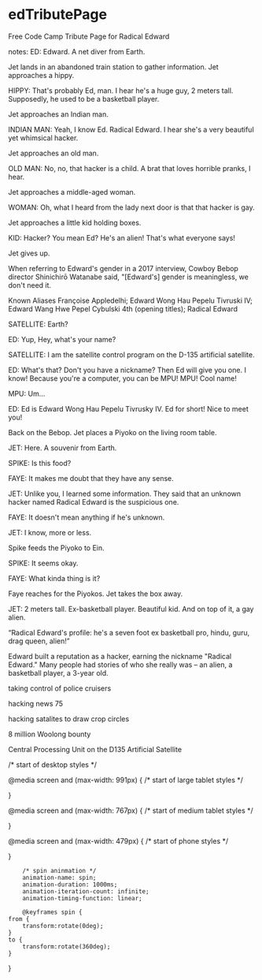 # edTributePage
Free Code Camp Tribute Page for Radical Edward

notes:
ED: Edward. A net diver from Earth.

Jet lands in an abandoned train station to gather information. Jet
approaches a hippy.

HIPPY: That's probably Ed, man. I hear he's a huge guy, 2 meters tall. Supposedly, he used to be a basketball player.

Jet approaches an Indian man.

INDIAN MAN: Yeah, I know Ed. Radical Edward. I hear she's a very beautiful yet whimsical hacker.

Jet approaches an old man.

OLD MAN: No, no, that hacker is a child. A brat that loves horrible pranks, I hear.

Jet approaches a middle-aged woman.

WOMAN: Oh, what I heard from the lady next door is that that hacker is gay.

Jet approaches a little kid holding boxes.

KID: Hacker? You mean Ed? He's an alien! That's what everyone says!

Jet gives up.

When referring to Edward's gender in a 2017 interview, Cowboy Bebop director Shinichirō Watanabe said, "[Edward's] gender is meaningless, we don't need it.


Known Aliases
Françoise Appledelhi;
Edward Wong Hau Pepelu Tivruski IV;
Edward Wang Hwe Pepel Cybulski 4th (opening titles);
Radical Edward

SATELLITE: Earth?

ED: Yup, Hey, what's your name?

SATELLITE: I am the satellite control program on the D-135 artificial
           satellite.

ED: What's that? Don't you have a nickname? Then Ed will give you one. I
    know! Because you're a computer, you can be MPU! MPU! Cool name!

MPU: Um...

ED: Ed is Edward Wong Hau Pepelu Tivrusky IV. Ed for short! Nice to meet
    you!


Back on the Bebop. Jet places a Piyoko on the living room table.

JET: Here. A souvenir from Earth.

SPIKE: Is this food?

FAYE: It makes me doubt that they have any sense.

JET: Unlike you, I learned some information. They said that an unknown
hacker named Radical Edward is the suspicious one.

FAYE: It doesn't mean anything if he's unknown.

JET: I know, more or less.

Spike feeds the Piyoko to Ein.

SPIKE: It seems okay.

FAYE: What kinda thing is it?

Faye reaches for the Piyokos. Jet takes the box away.

JET: 2 meters tall. Ex-basketball player. Beautiful kid. And on top of it,
a gay alien.

“Radical Edward's profile: he's a seven foot ex basketball pro, hindu, guru, drag queen, alien!”

Edward built a reputation as a hacker, earning the nickname "Radical Edward." Many people had stories of who she really was – an alien, a basketball player, a 3-year old. 

taking control of police cruisers

hacking news 75

hacking satalites to draw crop circles 

8 million Woolong bounty

Central Processing Unit on the D135 Artificial Satellite



/* start of desktop styles */

@media screen and (max-width: 991px) {
/* start of large tablet styles */

}

@media screen and (max-width: 767px) {
/* start of medium tablet styles */

}

@media screen and (max-width: 479px) {
/* start of phone styles */

}

        /* spin aninmation */
        animation-name: spin;
        animation-duration: 1000ms;
        animation-iteration-count: infinite;
        animation-timing-function: linear;

        @keyframes spin {
    from {
        transform:rotate(0deg);
    }
    to {
        transform:rotate(360deg);
    }
}